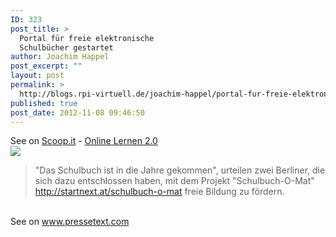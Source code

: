 ```yaml
---
ID: 323
post_title: >
  Portal für freie elektronische
  Schulbücher gestartet
author: Joachim Happel
post_excerpt: ""
layout: post
permalink: >
  http://blogs.rpi-virtuell.de/joachim-happel/portal-fur-freie-elektronische-schulbucher-gestartet/
published: true
post_date: 2012-11-08 09:46:50
---
```

See on <a href='http://www.scoop.it/t/online-lernen-2-0/p/3245394823/portal-fur-freie-elektronische-schulbucher-gestartet'>Scoop.it</a> - <a href='http://www.scoop.it/t/online-lernen-2-0'>Online Lernen 2.0</a><br /><a href='http://www.scoop.it/t/online-lernen-2-0/p/3245394823/portal-fur-freie-elektronische-schulbucher-gestartet'><img src='http://img.scoop.it/_4dUPJCzNjOJveMIIHBPTzl72eJkfbmt4t8yenImKBXEejxNn4ZJNZ2ss5Ku7Cxt' /></a><br /><blockquote> "Das Schulbuch ist in die Jahre gekommen", urteilen zwei Berliner, die sich dazu entschlossen haben, mit dem Projekt "Schulbuch-O-Mat" <a href="http://startnext.at/schulbuch-o-mat" rel="nofollow">http://startnext.at/schulbuch-o-mat</a> freie Bildung zu f&ouml;rdern.</blockquote><br />See on <a href='http://www.pressetext.com/news/20121107004'>www.pressetext.com</a>